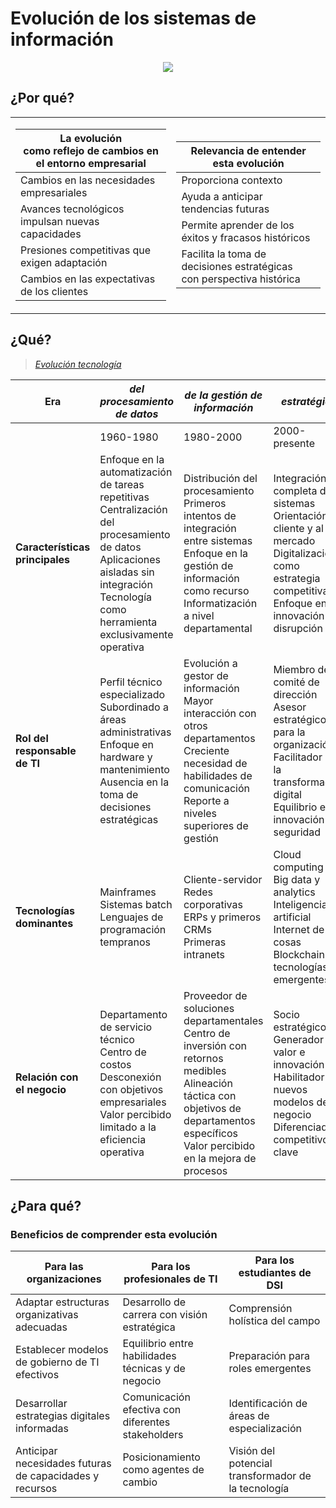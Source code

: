 # Evolución de los sistemas de información

<div align=center>

![](/images/Arg-Linea-de-tiempo-cuatro-decadas-2.avif)

</div>

## ¿Por qué?

<div align=center>

<table>
<tr>
<td>

|La evolución<br>como reflejo de cambios en el entorno empresarial|
|-|
|Cambios en las necesidades empresariales|
|Avances tecnológicos impulsan nuevas capacidades|
|Presiones competitivas que exigen adaptación|
|Cambios en las expectativas de los clientes|

</td>
<td>

|Relevancia de entender esta evolución|
|-|
|Proporciona contexto|
|Ayuda a anticipar tendencias futuras|
|Permite aprender de los éxitos y fracasos históricos|
|Facilita la toma de decisiones estratégicas<br>con perspectiva histórica|

</td>
</tr>
</table>

</div>

## ¿Qué?

> [*Evolución tecnología*](evolucionTecnologia.md)

|**Era**|*del procesamiento de datos*|*de la gestión de información*|*estratégica*|*Tendencias emergentes*
|-|-|-|-|-
||1960-1980|1980-2000|2000-presente|2020 en adelante
|**Características<br>principales**|Enfoque en la automatización de tareas repetitivas<br>Centralización del procesamiento de datos<br>Aplicaciones aisladas sin integración<br>Tecnología como herramienta exclusivamente operativa|Distribución del procesamiento<br>Primeros intentos de integración entre sistemas<br>Enfoque en la gestión de información como recurso<br>Informatización a nivel departamental|Integración completa de sistemas<br>Orientación al cliente y al mercado<br>Digitalización como estrategia competitiva<br>Enfoque en la innovación y disrupción|Organizaciones basadas en datos<br>Hiperautomatización e IA avanzada<br>Modelos de negocio completamente digitales<br>Sostenibilidad tecnológica
|**Rol del<br>responsable<br>de TI**|Perfil técnico especializado<br>Subordinado a áreas administrativas<br>Enfoque en hardware y mantenimiento<br>Ausencia en la toma de decisiones estratégicas|Evolución a gestor de información<br>Mayor interacción con otros departamentos<br>Creciente necesidad de habilidades de comunicación<br>Reporte a niveles superiores de gestión|Miembro del comité de dirección<br>Asesor estratégico para la organización<br>Facilitador de la transformación digital<br>Equilibrio entre innovación y seguridad|Múltiples roles especializados (CIO, CDO, CISO)<br>Enfoque en ética y gobernanza de datos<br>Liderazgo en transformación organizacional<br>Gestión de ecosistemas tecnológicos complejos
|**Tecnologías<br>dominantes**|Mainframes<br>Sistemas batch<br>Lenguajes de programación tempranos|Cliente-servidor<br>Redes corporativas<br>ERPs y primeros CRMs<br>Primeras intranets|Cloud computing<br>Big data y analytics<br>Inteligencia artificial<br>Internet de las cosas<br>Blockchain y tecnologías emergentes|IA generativa<br>Metaverso y espacios virtuales<br>Computación cuántica<br>Tecnologías sostenibles
|**Relación con<br>el negocio**|Departamento de servicio técnico<br>Centro de costos<br>Desconexión con objetivos empresariales<br>Valor percibido limitado a la eficiencia operativa|Proveedor de soluciones departamentales<br>Centro de inversión con retornos medibles<br>Alineación táctica con objetivos de departamentos específicos<br>Valor percibido en la mejora de procesos|Socio estratégico<br>Generador de valor e innovación<br>Habilitador de nuevos modelos de negocio<br>Diferenciador competitivo clave|Tecnología y negocio completamente integrados<br>Democratización de las decisiones tecnológicas<br>Cultura digital transversal<br>TI como motor principal de innovación

## ¿Para qué?

### Beneficios de comprender esta evolución

<div align=center>

|Para las organizaciones|Para los profesionales de TI|Para los estudiantes de DSI|
|-|-|-|
|Adaptar estructuras organizativas adecuadas|Desarrollo de carrera con visión estratégica|Comprensión holística del campo|
|Establecer modelos de gobierno de TI efectivos|Equilibrio entre habilidades técnicas y de negocio|Preparación para roles emergentes|
|Desarrollar estrategias digitales informadas|Comunicación efectiva con diferentes stakeholders|Identificación de áreas de especialización|
|Anticipar necesidades futuras de capacidades y recursos|Posicionamiento como agentes de cambio|Visión del potencial transformador de la tecnología|

</div>
